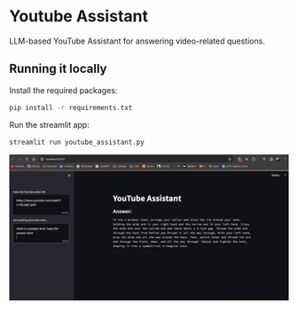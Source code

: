 # Youtube Assistant
LLM-based YouTube Assistant for answering video-related questions.

## Running it locally

Install the required packages:

```bash
pip install -r requirements.txt
```

Run the streamlit app:

```bash
streamlit run youtube_assistant.py
```

![YouTube Assistant App](/Youtube-Assistant.png)


